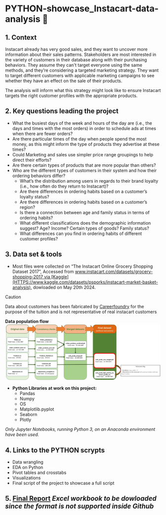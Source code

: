 # PYTHON-showcase_Instacart-data-analysis :carrot:

## 1. Context

Instacart already has very good sales, and they want to uncover more information about their sales patterns. Stakeholders are most interested in the variety of customers in their database along with their purchasing behaviors. They assume they can't target everyone using the same methods, and they’re considering a targeted marketing strategy. They want to target different customers with applicable marketing campaigns to see whether they have an effect on the sale of their products.

 The analysis will inform what this strategy might look like to ensure Instacart targets the right customer profiles with the appropriate products.

## 2. Key questions leading the project

- What the busiest days of the week and hours of the day are (i.e., the days and times with the most orders) in order to schedule ads at times when there are fewer orders?
- Are there particular times of the day when people spend the most money, as this might inform the type of products they advertise at these times?
- Could Marketing and sales use simpler price range groupings to help direct their efforts?
- Are there certain types of products that are more popular than others?
- Who are the different types of customers in their system and how their ordering behaviors differ?
  - What’s the distribution among users in regards to their brand loyalty (i.e., how often do they return to Instacart)?
  - Are there differences in ordering habits based on a customer’s loyalty status?
  - Are there differences in ordering habits based on a customer’s region?
  - Is there a connection between age and family status in terms of ordering habits?
  - What different classifications does the demographic information suggest? Age? Income? Certain types of goods? Family status?
  - What differences can you find in ordering habits of different customer profiles?

## 3. Data set & tools

- Most files were collected on “The Instacart Online Grocery Shopping Dataset 2017”, Accessed from www.instacart.com/datasets/grocery-shopping-2017 via [Kaggle](HTTPS://www.kaggle.com/datasets/psporks/instacart-market-basket-analysis), dowloaded on May 20th 2024.

> [!CAUTION]
> Data about customers has been fabricated by [Careerfoundry](https://careerfoundry.com/) for the purpose of the tuition and is not representative of real instacart customers

**Data population flow**
![population flow up the final merged file](images/Population_flow.png)


- **Python Libraries at work on this project:**
  - Pandas
  - Numpy
  - OS
  - Matplotlib.pyplot
  - Seaborn
  - Plotly

*Only Jupyter Notebooks, running Python 3, on an Anaconda environment have been used.*

## 4. Links to the PYTHON scrypts

- Data wrangling
- EDA on Python
- Pivot tables and crosstabs 
- Visualizations
- Final script of the project to showcase a full script

## 5. [Final Report](Final_Report/A4_final_report_Matthieu.xlsx) *Excel workbook to be dowloaded since the format is not supported inside Github*
